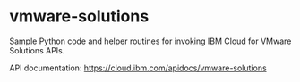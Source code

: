 # vmware-solutions

Sample Python code and helper routines for invoking IBM Cloud for VMware Solutions APIs.

API documentation: https://cloud.ibm.com/apidocs/vmware-solutions


